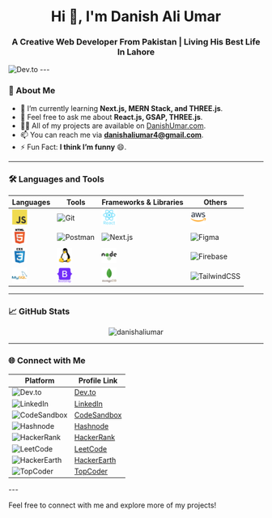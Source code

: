 <h1 align="center">Hi 👋, I'm Danish Ali Umar</h1>
<h3 align="center">A Creative Web Developer From Pakistan | Living His Best Life In Lahore</h3>
<img src="https://profile-images-eta.vercel.app/GitHub-profile-Banner.png" alt="Dev.to"/>
---

### 🌟 About Me
- 🌱 I’m currently learning **Next.js, MERN Stack, and THREE.js**.
- 💬 Feel free to ask me about **React.js, GSAP, THREE.js**.
- 👨‍💻 All of my projects are available on [DanishUmar.com](https://danishumar.com).
- 📫 You can reach me via **danishaliumar4@gmail.com**.
- ⚡ Fun Fact: **I think I’m funny** 😄.

---

### 🛠️ Languages and Tools
| Languages | Tools | Frameworks & Libraries | Others |
|-----------|-------|-------------------------|--------|
| <img src="https://raw.githubusercontent.com/devicons/devicon/master/icons/javascript/javascript-original.svg" alt="JavaScript" width="30" height="30"/> | <img src="https://www.vectorlogo.zone/logos/git-scm/git-scm-icon.svg" alt="Git" width="30" height="30"/> | <img src="https://raw.githubusercontent.com/devicons/devicon/master/icons/react/react-original-wordmark.svg" alt="React" width="30" height="30"/> | <img src="https://raw.githubusercontent.com/devicons/devicon/master/icons/amazonwebservices/amazonwebservices-original-wordmark.svg" alt="AWS" width="30" height="30"/> |
| <img src="https://raw.githubusercontent.com/devicons/devicon/master/icons/html5/html5-original-wordmark.svg" alt="HTML" width="30" height="30"/> | <img src="https://www.vectorlogo.zone/logos/getpostman/getpostman-icon.svg" alt="Postman" width="30" height="30"/> | <img src="https://cdn.worldvectorlogo.com/logos/nextjs-2.svg" alt="Next.js" width="30" height="30"/> | <img src="https://www.vectorlogo.zone/logos/figma/figma-icon.svg" alt="Figma" width="30" height="30"/> |
| <img src="https://raw.githubusercontent.com/devicons/devicon/master/icons/css3/css3-original-wordmark.svg" alt="CSS" width="30" height="30"/> | <img src="https://raw.githubusercontent.com/devicons/devicon/master/icons/linux/linux-original.svg" alt="Linux" width="30" height="30"/> | <img src="https://raw.githubusercontent.com/devicons/devicon/master/icons/nodejs/nodejs-original-wordmark.svg" alt="Node.js" width="30" height="30"/> | <img src="https://www.vectorlogo.zone/logos/firebase/firebase-icon.svg" alt="Firebase" width="30" height="30"/> |
| <img src="https://raw.githubusercontent.com/devicons/devicon/master/icons/mysql/mysql-original-wordmark.svg" alt="MySQL" width="30" height="30"/> | <img src="https://raw.githubusercontent.com/devicons/devicon/master/icons/bootstrap/bootstrap-plain-wordmark.svg" alt="Bootstrap" width="30" height="30"/> | <img src="https://raw.githubusercontent.com/devicons/devicon/master/icons/mongodb/mongodb-original-wordmark.svg" alt="MongoDB" width="30" height="30"/> | <img src="https://www.vectorlogo.zone/logos/tailwindcss/tailwindcss-icon.svg" alt="TailwindCSS" width="30" height="30"/> |

---

### 📈 GitHub Stats
<p align="center">
  <img src="https://github-readme-stats.vercel.app/api/top-langs?username=danishaliumar&show_icons=true&locale=en&layout=compact" alt="danishaliumar" />
</p>

---

### 🌐 Connect with Me
<div>
  
| Platform  | Profile Link |
|-----------|--------------|
| <img src="https://raw.githubusercontent.com/rahuldkjain/github-profile-readme-generator/master/src/images/icons/Social/devto.svg" alt="Dev.to" width="30" height="30"/> | [Dev.to](https://dev.to/danishali) |
| <img src="https://raw.githubusercontent.com/rahuldkjain/github-profile-readme-generator/master/src/images/icons/Social/linked-in-alt.svg" alt="LinkedIn" width="30" height="30"/> | [LinkedIn](https://linkedin.com/in/danish-umar) |
| <img src="https://raw.githubusercontent.com/rahuldkjain/github-profile-readme-generator/master/src/images/icons/Social/codesandbox.svg" alt="CodeSandbox" width="30" height="30"/> | [CodeSandbox](https://codesandbox.com/danishaliumar) |
| <img src="https://raw.githubusercontent.com/rahuldkjain/github-profile-readme-generator/master/src/images/icons/Social/hashnode.svg" alt="Hashnode" width="30" height="30"/> | [Hashnode](https://hashnode.com/@danishali) |
| <img src="https://raw.githubusercontent.com/rahuldkjain/github-profile-readme-generator/master/src/images/icons/Social/hackerrank.svg" alt="HackerRank" width="30" height="30"/> | [HackerRank](https://www.hackerrank.com/danishaliumar4) |
| <img src="https://raw.githubusercontent.com/rahuldkjain/github-profile-readme-generator/master/src/images/icons/Social/leet-code.svg" alt="LeetCode" width="30" height="30"/> | [LeetCode](https://www.leetcode.com/danishumar) |
| <img src="https://raw.githubusercontent.com/rahuldkjain/github-profile-readme-generator/master/src/images/icons/Social/hackerearth.svg" alt="HackerEarth" width="30" height="30"/> | [HackerEarth](https://www.hackerearth.com/@danishaliumar4) |
| <img src="https://raw.githubusercontent.com/rahuldkjain/github-profile-readme-generator/master/src/images/icons/Social/topcoder.svg" alt="TopCoder" width="30" height="30"/> | [TopCoder](https://www.topcoder.com/members/danishumar) |

</div>
---

Feel free to connect with me and explore more of my projects!
